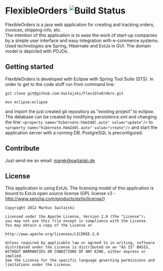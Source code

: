 FlexibleOrders ![Build Status](https://travis-ci.org/Switajski/FlexibleOrders.svg) 
==============

FlexibleOrders is a java web application for creating and tracking orders, invoices, shipping info, etc.  
The intention of this application is to ease the work of start-up companies by a simple user interface and easy integration with e-commerce systems.  
Used technologies are Spring, Hibernate and ExtJs in GUI. The domain model is depicted with POJOs.

Getting started
---------------
FlexibleOrders is developed with Eclipse with Spring Tool Suite (STS). In order to get to the code stuff run from command line: 

`git clone git@github.com:Switajski/FlexibleOrders.git`

`mvn eclipse:eclipse`

and import the just created git repository as "existing project" to eclipse. The database can be created by modifying persistence.xml and changing the line:
`<property name="hibernate.hbm2ddl.auto" value="update"/>`
to 
`<property name="hibernate.hbm2ddl.auto" value="create"/>`
and start the application server with a running DB. PostgreSQL is preconfigured.

Contribute
----------
Just send me an email: marek@switajski.de

License
-------
This application is using ExtJs. The licensing model of this application is bound to ExtJs open source license (GPL license v3 - http://www.sencha.com/products/extjs/license/)

    Copyright 2012 Markus Switajski
    
    Licensed under the Apache License, Version 2.0 (the "License");
    you may not use this file except in compliance with the License.
    You may obtain a copy of the License at
    
    http://www.apache.org/licenses/LICENSE-2.0
    
    Unless required by applicable law or agreed to in writing, software
    distributed under the License is distributed on an "AS IS" BASIS,
    WITHOUT WARRANTIES OR CONDITIONS OF ANY KIND, either express or implied.
    See the License for the specific language governing permissions and
    limitations under the License.
